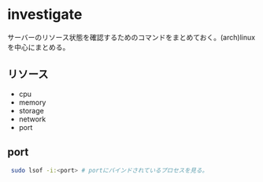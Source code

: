 # investigate

サーバーのリソース状態を確認するためのコマンドをまとめておく。(arch)linuxを中心にまとめる。

## リソース

- cpu
- memory
- storage
- network
- port

## port

```sh
 sudo lsof -i:<port> # portにバインドされているプロセスを見る。
```





